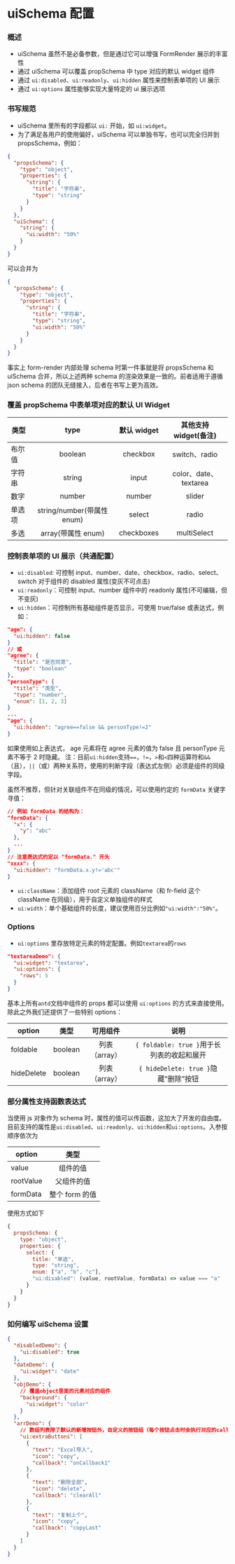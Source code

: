 # uiSchema 配置

### 概述

- uiSchema 虽然不是必备参数，但是通过它可以增强 FormRender 展示的丰富性
- 通过 uiSchema 可以覆盖 propSchema 中 type 对应的默认 widget 组件
- 通过 `ui:disabled`、`ui:readonly`、`ui:hidden` 属性来控制表单项的 UI 展示
- 通过 `ui:options` 属性能够实现大量特定的 ui 展示选项

### 书写规范

- uiSchema 里所有的字段都以 `ui:` 开始，如 `ui:widget`。
- 为了满足各用户的使用偏好，uiSchema 可以单独书写，也可以完全归并到 propsSchema，例如：

```json
{
  "propsSchema": {
    "type": "object",
    "properties": {
      "string": {
        "title": "字符串",
        "type": "string"
      }
    }
  },
  "uiSchema": {
    "string": {
      "ui:width": "50%"
    }
  }
}
```

可以合并为

```json
{
  "propsSchema": {
    "type": "object",
    "properties": {
      "string": {
        "title": "字符串",
        "type": "string",
        "ui:width": "50%"
      }
    }
  }
}
```

事实上 form-render 内部处理 schema 时第一件事就是将 propsSchema 和 uiSchema 合并，所以上述两种 schema 的渲染效果是一致的。前者适用于遵循 json schema 的团队无缝接入，后者在书写上更为高效。

### 覆盖 propSchema 中表单项对应的默认 UI Widget

| 类型   |            type            | 默认 widget | 其他支持 widget(备注) |
| ------ | :------------------------: | :---------: | :-------------------: |
| 布尔值 |          boolean           |  checkbox   |     switch、radio     |
| 字符串 |           string           |    input    | color、date、textarea |
| 数字   |           number           |   number    |        slider         |
| 单选项 | string/number(带属性 enum) |   select    |         radio         |
| 多选   |     array(带属性 enum)     | checkboxes  |      multiSelect      |

### 控制表单项的 UI 展示（共通配置）

- `ui:disabled`: 可控制 input、number、date、checkbox、radio、select、switch 对于组件的 disabled 属性(变灰不可点击)
- `ui:readonly`：可控制 input、number 组件中的 readonly 属性(不可编辑，但不变灰)
- `ui:hidden`：可控制所有基础组件是否显示，可使用 true/false 或表达式，例如：

```json
"age": {
  "ui:hidden": false
}
// 或
"agree": {
  "title": "是否同意",
  "type": "boolean"
},
"personType": {
  "title": "类型",
  "type": "number",
  "enum": [1, 2, 3]
}
...
"age": {
  "ui:hidden": "agree==false && personType!=2"
}
```

如果使用如上表达式， age 元素将在 agree 元素的值为 false 且 personType 元素不等于 2 时隐藏。
注：目前`ui:hidden`支持`==`，`!=`，`>`和`<`四种运算符和`&&`（且），`||`（或）两种关系符，使用的判断字段（表达式左侧）必须是组件的同级字段。

虽然不推荐，但针对关联组件不在同级的情况，可以使用约定的 `formData` 关键字寻值：

```json
// 例如 formData 的结构为：
"formData": {
  "x": {
    "y": "abc"
  },
  ...
}
// 注意表达式约定以 "formData." 开头
"xxxx": {
  "ui:hidden": "formData.x.y!='abc'"
}
```

- `ui:className`：添加组件 root 元素的 className（和 fr-field 这个 className 在同级），用于自定义单独组件的样式
- `ui:width`：单个基础组件的长度，建议使用百分比例如`"ui:width":"50%"`。

### Options

- `ui:options` 里存放特定元素的特定配置。例如`textarea`的`rows`

```json
"textareaDemo": {
  "ui:widget": "textarea",
  "ui:options": {
    "rows": 5
  }
}
```

基本上所有`antd`文档中组件的 props 都可以使用 `ui:options` 的方式来直接使用。除此之外我们还提供了一些特别 options：

| option     |  类型   |   可用组件    |                    说明                    |
| ---------- | :-----: | :-----------: | :----------------------------------------: |
| foldable   | boolean | 列表（array） | `{ foldable: true }`用于长列表的收起和展开 |
| hideDelete | boolean | 列表（array） |    `{ hideDelete: true }`隐藏“删除”按钮    |

### 部分属性支持函数表达式

当使用 js 对象作为 schema 时，属性的值可以传函数，这加大了开发的自由度。目前支持的属性是`ui:disabled`、`ui:readonly`、`ui:hidden`和`ui:options`。入参按顺序依次为

| option    |      类型      |
| --------- | :------------: |
| value     |    组件的值    |
| rootValue |   父组件的值   |
| formData  | 整个 form 的值 |

使用方式如下

```js
{
  propsSchema: {
    type: "object",
    properties: {
      select: {
        title: "单选",
        type: "string",
        enum: ["a", "b", "c"],
        "ui:disabled": (value, rootValue, formData) => value === "a"
      }
    }
  }
}
```

### 如何编写 uiSchema 设置

```json
{
  "disabledDemo": {
    "ui:disabled": true
  },
  "dateDemo": {
    "ui:widget": "date"
  },
  "objDemo": {
    // 覆盖object里面的元素对应的组件
    "background": {
      "ui:widget": "color"
    }
  },
  "arrDemo": {
    // 数组列表除了默认的新增按钮外，自定义的按钮组（每个按钮点击时会执行对应的callback，使用前请先咨询@侑夕）
    "ui:extraButtons": [
      {
        "text": "Excel导入",
        "icon": "copy",
        "callback": "onCallback1"
      },
      {
        "text": "删除全部",
        "icon": "delete",
        "callback": "clearAll"
      },
      {
        "text": "复制上个",
        "icon": "copy",
        "callback": "copyLast"
      }
    ]
  }
}
```
